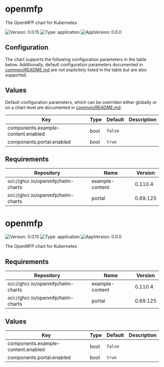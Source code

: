 # openmfp

The OpenMFP chart for Kubernetes

![Version: 0.0.15](https://img.shields.io/badge/Version-0.0.15-informational?style=flat-square) ![Type: application](https://img.shields.io/badge/Type-application-informational?style=flat-square) ![AppVersion: 0.0.0](https://img.shields.io/badge/AppVersion-0.0.0-informational?style=flat-square)

## Configuration

The chart supports the following configuration parameters in the table below. Additionally, default configuration parameters documented in [common/README.md](../common/README.md) are not explicitely listed in the table but are also supported.

## Values

Default configuration parameters, which can be overriden either globally or on a chart level are documented in [common/README.md](../common/README.md).

| Key | Type | Default | Description |
|-----|------|---------|-------------|
| components.example-content.enabled | bool | `false` |  |
| components.portal.enabled | bool | `true` |  |

## Requirements

| Repository | Name | Version |
|------------|------|---------|
| oci://ghcr.io/openmfp/helm-charts | example-content | 0.110.4 |
| oci://ghcr.io/openmfp/helm-charts | portal | 0.69.125 |

# openmfp

![Version: 0.0.15](https://img.shields.io/badge/Version-0.0.15-informational?style=flat-square) ![Type: application](https://img.shields.io/badge/Type-application-informational?style=flat-square) ![AppVersion: 0.0.0](https://img.shields.io/badge/AppVersion-0.0.0-informational?style=flat-square)

The OpenMFP chart for Kubernetes

## Requirements

| Repository | Name | Version |
|------------|------|---------|
| oci://ghcr.io/openmfp/helm-charts | example-content | 0.110.4 |
| oci://ghcr.io/openmfp/helm-charts | portal | 0.69.125 |

## Values

| Key | Type | Default | Description |
|-----|------|---------|-------------|
| components.example-content.enabled | bool | `false` |  |
| components.portal.enabled | bool | `true` |  |

